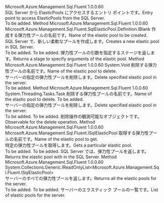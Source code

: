 <Type Name="IElasticPools" FullName="Microsoft.Azure.Management.Sql.Fluent.SqlServer.ElasticPools.IElasticPools">
  <TypeSignature Language="C#" Value="public interface IElasticPools" />
  <TypeSignature Language="ILAsm" Value=".class public interface auto ansi abstract IElasticPools" />
  <TypeSignature Language="DocId" Value="T:Microsoft.Azure.Management.Sql.Fluent.SqlServer.ElasticPools.IElasticPools" />
  <TypeSignature Language="VB.NET" Value="Public Interface IElasticPools" />
  <TypeSignature Language="F#" Value="type IElasticPools = interface" />
  <AssemblyInfo>
    <AssemblyName>Microsoft.Azure.Management.Sql.Fluent</AssemblyName>
    <AssemblyVersion>1.0.0.60</AssemblyVersion>
  </AssemblyInfo>
  <Interfaces />
  <Docs>
    <summary>
            <span data-ttu-id="d7a7f-101">SQL Server から ElasticPools にアクセスするエントリ ポイントです。</span><span class="sxs-lookup"><span data-stu-id="d7a7f-101">Entry point to access ElasticPools from the SQL Server.</span></span>
            </summary>
    <remarks>To be added.</remarks>
  </Docs>
  <Members>
    <Member MemberName="Define">
      <MemberSignature Language="C#" Value="public Microsoft.Azure.Management.Sql.Fluent.SqlElasticPool.Definition.IBlank Define (string elasticPoolName);" />
      <MemberSignature Language="ILAsm" Value=".method public hidebysig newslot virtual instance class Microsoft.Azure.Management.Sql.Fluent.SqlElasticPool.Definition.IBlank Define(string elasticPoolName) cil managed" />
      <MemberSignature Language="DocId" Value="M:Microsoft.Azure.Management.Sql.Fluent.SqlServer.ElasticPools.IElasticPools.Define(System.String)" />
      <MemberSignature Language="VB.NET" Value="Public Function Define (elasticPoolName As String) As IBlank" />
      <MemberSignature Language="F#" Value="abstract member Define : string -&gt; Microsoft.Azure.Management.Sql.Fluent.SqlElasticPool.Definition.IBlank" Usage="iElasticPools.Define elasticPoolName" />
      <MemberType>Method</MemberType>
      <AssemblyInfo>
        <AssemblyName>Microsoft.Azure.Management.Sql.Fluent</AssemblyName>
        <AssemblyVersion>1.0.0.60</AssemblyVersion>
      </AssemblyInfo>
      <ReturnValue>
        <ReturnType>Microsoft.Azure.Management.Sql.Fluent.SqlElasticPool.Definition.IBlank</ReturnType>
      </ReturnValue>
      <Parameters>
        <Parameter Name="elasticPoolName" Type="System.String" />
      </Parameters>
      <Docs>
        <param name="elasticPoolName"><span data-ttu-id="d7a7f-102">作成する弾力性プールの名前です。</span><span class="sxs-lookup"><span data-stu-id="d7a7f-102">Name of the elastic pool to be created.</span></span></param>
        <summary>
            <span data-ttu-id="d7a7f-103">SQL Server で、新しい柔軟なプールを作成します。</span><span class="sxs-lookup"><span data-stu-id="d7a7f-103">Creates a new elastic pool in SQL Server.</span></span>
            </summary>
        <returns>To be added.</returns>
        <remarks>To be added.</remarks>
        <return><span data-ttu-id="d7a7f-104">弾力性プールの引数を指定するステージを返します。</span><span class="sxs-lookup"><span data-stu-id="d7a7f-104">Returns a stage to specify arguments of the elastic pool.</span></span></return>
      </Docs>
    </Member>
    <Member MemberName="Delete">
      <MemberSignature Language="C#" Value="public void Delete (string elasticPoolName);" />
      <MemberSignature Language="ILAsm" Value=".method public hidebysig newslot virtual instance void Delete(string elasticPoolName) cil managed" />
      <MemberSignature Language="DocId" Value="M:Microsoft.Azure.Management.Sql.Fluent.SqlServer.ElasticPools.IElasticPools.Delete(System.String)" />
      <MemberSignature Language="VB.NET" Value="Public Sub Delete (elasticPoolName As String)" />
      <MemberSignature Language="F#" Value="abstract member Delete : string -&gt; unit" Usage="iElasticPools.Delete elasticPoolName" />
      <MemberType>Method</MemberType>
      <AssemblyInfo>
        <AssemblyName>Microsoft.Azure.Management.Sql.Fluent</AssemblyName>
        <AssemblyVersion>1.0.0.60</AssemblyVersion>
      </AssemblyInfo>
      <ReturnValue>
        <ReturnType>System.Void</ReturnType>
      </ReturnValue>
      <Parameters>
        <Parameter Name="elasticPoolName" Type="System.String" />
      </Parameters>
      <Docs>
        <param name="elasticPoolName"><span data-ttu-id="d7a7f-105">削除する弾力性プールの名前です。</span><span class="sxs-lookup"><span data-stu-id="d7a7f-105">Name of the elastic pool to delete.</span></span></param>
        <summary>
            <span data-ttu-id="d7a7f-106">サーバーの指定の弾力性プールを削除します。</span><span class="sxs-lookup"><span data-stu-id="d7a7f-106">Delete specified elastic pool in the server.</span></span>
            </summary>
        <remarks>To be added.</remarks>
      </Docs>
    </Member>
    <Member MemberName="DeleteAsync">
      <MemberSignature Language="C#" Value="public System.Threading.Tasks.Task DeleteAsync (string elasticPoolName, System.Threading.CancellationToken cancellationToken = null);" />
      <MemberSignature Language="ILAsm" Value=".method public hidebysig newslot virtual instance class System.Threading.Tasks.Task DeleteAsync(string elasticPoolName, valuetype System.Threading.CancellationToken cancellationToken) cil managed" />
      <MemberSignature Language="DocId" Value="M:Microsoft.Azure.Management.Sql.Fluent.SqlServer.ElasticPools.IElasticPools.DeleteAsync(System.String,System.Threading.CancellationToken)" />
      <MemberSignature Language="F#" Value="abstract member DeleteAsync : string * System.Threading.CancellationToken -&gt; System.Threading.Tasks.Task" Usage="iElasticPools.DeleteAsync (elasticPoolName, cancellationToken)" />
      <MemberType>Method</MemberType>
      <AssemblyInfo>
        <AssemblyName>Microsoft.Azure.Management.Sql.Fluent</AssemblyName>
        <AssemblyVersion>1.0.0.60</AssemblyVersion>
      </AssemblyInfo>
      <ReturnValue>
        <ReturnType>System.Threading.Tasks.Task</ReturnType>
      </ReturnValue>
      <Parameters>
        <Parameter Name="elasticPoolName" Type="System.String" />
        <Parameter Name="cancellationToken" Type="System.Threading.CancellationToken" />
      </Parameters>
      <Docs>
        <param name="elasticPoolName"><span data-ttu-id="d7a7f-107">削除する弾力性プールの名前です。</span><span class="sxs-lookup"><span data-stu-id="d7a7f-107">Name of the elastic pool to delete.</span></span></param>
        <param name="cancellationToken">To be added.</param>
        <summary>
            <span data-ttu-id="d7a7f-108">サーバーの指定の弾力性プールを削除します。</span><span class="sxs-lookup"><span data-stu-id="d7a7f-108">Delete specified elastic pool in the server.</span></span>
            </summary>
        <returns>To be added.</returns>
        <remarks>To be added.</remarks>
        <return><span data-ttu-id="d7a7f-109">削除操作の観測可能なオブジェクトです。</span><span class="sxs-lookup"><span data-stu-id="d7a7f-109">Observable for the delete operation.</span></span></return>
      </Docs>
    </Member>
    <Member MemberName="Get">
      <MemberSignature Language="C#" Value="public Microsoft.Azure.Management.Sql.Fluent.ISqlElasticPool Get (string elasticPoolName);" />
      <MemberSignature Language="ILAsm" Value=".method public hidebysig newslot virtual instance class Microsoft.Azure.Management.Sql.Fluent.ISqlElasticPool Get(string elasticPoolName) cil managed" />
      <MemberSignature Language="DocId" Value="M:Microsoft.Azure.Management.Sql.Fluent.SqlServer.ElasticPools.IElasticPools.Get(System.String)" />
      <MemberSignature Language="VB.NET" Value="Public Function Get (elasticPoolName As String) As ISqlElasticPool" />
      <MemberSignature Language="F#" Value="abstract member Get : string -&gt; Microsoft.Azure.Management.Sql.Fluent.ISqlElasticPool" Usage="iElasticPools.Get elasticPoolName" />
      <MemberType>Method</MemberType>
      <AssemblyInfo>
        <AssemblyName>Microsoft.Azure.Management.Sql.Fluent</AssemblyName>
        <AssemblyVersion>1.0.0.60</AssemblyVersion>
      </AssemblyInfo>
      <ReturnValue>
        <ReturnType>Microsoft.Azure.Management.Sql.Fluent.ISqlElasticPool</ReturnType>
      </ReturnValue>
      <Parameters>
        <Parameter Name="elasticPoolName" Type="System.String" />
      </Parameters>
      <Docs>
        <param name="elasticPoolName"><span data-ttu-id="d7a7f-110">取得する弾力性プールの名前です。</span><span class="sxs-lookup"><span data-stu-id="d7a7f-110">Name of the elastic pool to get.</span></span></param>
        <summary>
            <span data-ttu-id="d7a7f-111">特定の弾力性プールを取得します。</span><span class="sxs-lookup"><span data-stu-id="d7a7f-111">Gets a particular elastic pool.</span></span>
            </summary>
        <returns>To be added.</returns>
        <remarks>To be added.</remarks>
        <return><span data-ttu-id="d7a7f-112">SQL Server では、弾力性プールを返します。</span><span class="sxs-lookup"><span data-stu-id="d7a7f-112">Returns the elastic pool with in the SQL Server.</span></span></return>
      </Docs>
    </Member>
    <Member MemberName="List">
      <MemberSignature Language="C#" Value="public System.Collections.Generic.IReadOnlyList&lt;Microsoft.Azure.Management.Sql.Fluent.ISqlElasticPool&gt; List ();" />
      <MemberSignature Language="ILAsm" Value=".method public hidebysig newslot virtual instance class System.Collections.Generic.IReadOnlyList`1&lt;class Microsoft.Azure.Management.Sql.Fluent.ISqlElasticPool&gt; List() cil managed" />
      <MemberSignature Language="DocId" Value="M:Microsoft.Azure.Management.Sql.Fluent.SqlServer.ElasticPools.IElasticPools.List" />
      <MemberSignature Language="VB.NET" Value="Public Function List () As IReadOnlyList(Of ISqlElasticPool)" />
      <MemberSignature Language="F#" Value="abstract member List : unit -&gt; System.Collections.Generic.IReadOnlyList&lt;Microsoft.Azure.Management.Sql.Fluent.ISqlElasticPool&gt;" Usage="iElasticPools.List " />
      <MemberType>Method</MemberType>
      <AssemblyInfo>
        <AssemblyName>Microsoft.Azure.Management.Sql.Fluent</AssemblyName>
        <AssemblyVersion>1.0.0.60</AssemblyVersion>
      </AssemblyInfo>
      <ReturnValue>
        <ReturnType>System.Collections.Generic.IReadOnlyList&lt;Microsoft.Azure.Management.Sql.Fluent.ISqlElasticPool&gt;</ReturnType>
      </ReturnValue>
      <Parameters />
      <Docs>
        <summary>
            <span data-ttu-id="d7a7f-113">サーバーのすべての弾力性プールを返します。</span><span class="sxs-lookup"><span data-stu-id="d7a7f-113">Returns all the elastic pools for the server.</span></span>
            </summary>
        <returns>To be added.</returns>
        <remarks>To be added.</remarks>
        <return><span data-ttu-id="d7a7f-114">サーバーのエラスティック プールの一覧です。</span><span class="sxs-lookup"><span data-stu-id="d7a7f-114">List of elastic pools for the server.</span></span></return>
      </Docs>
    </Member>
  </Members>
</Type>